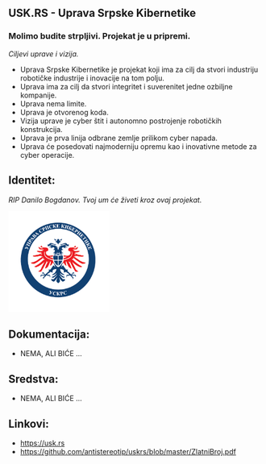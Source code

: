 ## USK.RS - Uprava Srpske Kibernetike 

### Molimo budite strpljivi. Projekat je u pripremi.

*Ciljevi uprave i vizija.*

- Uprava Srpske Kibernetike je projekat koji ima za cilj da stvori industriju robotičke industrije i inovacije na tom polju.
- Uprava ima za cilj da stvori integritet i suverenitet jedne ozbiljne kompanije.
- Uprava nema limite.
- Uprava je otvorenog koda.
- Vizija uprave je cyber štit i autonomno postrojenje robotičkih konstrukcija.
- Uprava je prva linija odbrane zemlje prilikom cyber napada.
- Uprava će posedovati najmoderniju opremu kao i inovativne metode za cyber operacije.

## Identitet:

*RIP Danilo Bogdanov. Tvoj um će živeti kroz ovaj projekat.*

<p>
 <img src="https://github.com/antistereotip/uskrs/blob/master/cirilica-uskrs.jpg" width="200" />
</p>

## Dokumentacija:
 
- NEMA, ALI BIĆE ...

## Sredstva:

- NEMA, ALI BIĆE ...

## Linkovi:

- https://usk.rs
- https://github.com/antistereotip/uskrs/blob/master/ZlatniBroj.pdf
